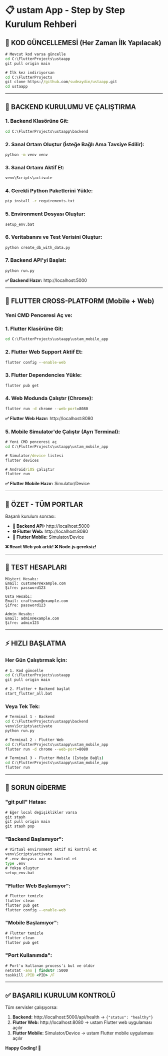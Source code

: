 # 📋 ustam App - Step by Step Kurulum Rehberi

## 🔄 **KOD GÜNCELLEMESİ (Her Zaman İlk Yapılacak)**

```cmd
# Mevcut kod varsa güncelle
cd C:\FlutterProjects\ustaapp
git pull origin main

# İlk kez indiriyorsan
cd C:\FlutterProjects
git clone https://github.com/sudeaydin/ustaapp.git
cd ustaapp
```

---

## 🔧 **BACKEND KURULUMU VE ÇALIŞTIRMA**

### **1. Backend Klasörüne Git:**
```cmd
cd C:\FlutterProjects\ustaapp\backend
```

### **2. Sanal Ortam Oluştur (İsteğe Bağlı Ama Tavsiye Edilir):**
```cmd
python -m venv venv
```

### **3. Sanal Ortamı Aktif Et:**
```cmd
venv\Scripts\activate
```

### **4. Gerekli Python Paketlerini Yükle:**
```cmd
pip install -r requirements.txt
```

### **5. Environment Dosyası Oluştur:**
```cmd
setup_env.bat
```

### **6. Veritabanını ve Test Verisini Oluştur:**
```cmd
python create_db_with_data.py
```

### **7. Backend API'yi Başlat:**
```cmd
python run.py
```

**✅ Backend Hazır:** http://localhost:5000

---

## 📱 **FLUTTER CROSS-PLATFORM (Mobile + Web)**

### **Yeni CMD Penceresi Aç ve:**

### **1. Flutter Klasörüne Git:**
```cmd
cd C:\FlutterProjects\ustaapp\ustam_mobile_app
```

### **2. Flutter Web Support Aktif Et:**
```cmd
flutter config --enable-web
```

### **3. Flutter Dependencies Yükle:**
```cmd
flutter pub get
```

### **4. Web Modunda Çalıştır (Chrome):**
```cmd
flutter run -d chrome --web-port=8080
```

**✅ Flutter Web Hazır:** http://localhost:8080

### **5. Mobile Simulator'de Çalıştır (Ayrı Terminal):**
```cmd
# Yeni CMD penceresi aç
cd C:\FlutterProjects\ustaapp\ustam_mobile_app

# Simulator/device listesi
flutter devices

# Android/iOS çalıştır
flutter run
```

**✅ Flutter Mobile Hazır:** Simulator/Device

---

## 🎯 **ÖZET - TÜM PORTLAR**

Başarılı kurulum sonrası:

- **🔧 Backend API:** http://localhost:5000
- **🌐 Flutter Web:** http://localhost:8080  
- **📱 Flutter Mobile:** Simulator/Device

**❌ React Web yok artık! ❌ Node.js gereksiz!**

---

## 🧪 **TEST HESAPLARI**

```
Müşteri Hesabı:
Email: customer@example.com
Şifre: password123

Usta Hesabı:
Email: craftsman@example.com
Şifre: password123

Admin Hesabı:
Email: admin@example.com
Şifre: admin123
```

---

## ⚡ **HIZLI BAŞLATMA**

### **Her Gün Çalıştırmak İçin:**

```cmd
# 1. Kod güncelle
cd C:\FlutterProjects\ustaapp
git pull origin main

# 2. Flutter + Backend başlat
start_flutter_all.bat
```

### **Veya Tek Tek:**

```cmd
# Terminal 1 - Backend
cd C:\FlutterProjects\ustaapp\backend
venv\Scripts\activate
python run.py

# Terminal 2 - Flutter Web
cd C:\FlutterProjects\ustaapp\ustam_mobile_app
flutter run -d chrome --web-port=8080

# Terminal 3 - Flutter Mobile (İsteğe Bağlı)
cd C:\FlutterProjects\ustaapp\ustam_mobile_app
flutter run
```

---

## 🚨 **SORUN GİDERME**

### **"git pull" Hatası:**
```cmd
# Eğer local değişiklikler varsa
git stash
git pull origin main
git stash pop
```

### **"Backend Başlamıyor":**
```cmd
# Virtual environment aktif mi kontrol et
venv\Scripts\activate
# .env dosyası var mı kontrol et
type .env
# Yoksa oluştur
setup_env.bat
```

### **"Flutter Web Başlamıyor":**
```cmd
# Flutter temizle
flutter clean
flutter pub get
flutter config --enable-web
```

### **"Mobile Başlamıyor":**
```cmd
# Flutter temizle
flutter clean
flutter pub get
```

### **"Port Kullanımda":**
```cmd
# Port'u kullanan process'i bul ve öldür
netstat -ano | findstr :5000
taskkill /PID <PID> /F
```

---

## ✅ **BAŞARILI KURULUM KONTROLÜ**

Tüm servisler çalışıyorsa:

1. **Backend:** http://localhost:5000/api/health → `{"status": "healthy"}`
2. **Flutter Web:** http://localhost:8080 → ustam Flutter web uygulaması açılır
3. **Flutter Mobile:** Simulator/Device → ustam Flutter mobile uygulaması açılır

**Happy Coding! 🚀**